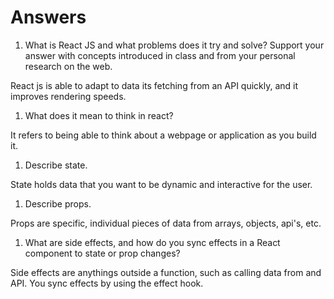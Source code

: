 # Answers

1. What is React JS and what problems does it try and solve? Support your answer with concepts introduced in class and from your personal research on the web.

React js is able to adapt to data its fetching from an API quickly, and it improves rendering speeds.

1. What does it mean to think in react?

It refers to being able to think about a webpage or application as you build it.

1. Describe state.

State holds data that you want to be dynamic and interactive for the user.

1. Describe props.

Props are specific, individual pieces of data from arrays, objects, api's, etc.

1. What are side effects, and how do you sync effects in a React component to state or prop changes?

Side effects are anythings outside a function, such as calling data from and API. You sync effects by using the effect hook.
